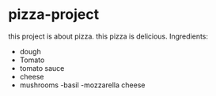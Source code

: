 # pizza-project
this project is about pizza. this pizza is delicious.
Ingredients:
- dough
- Tomato
- tomato sauce
- cheese
- mushrooms
-basil
-mozzarella cheese
